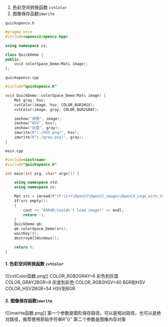 1. 色彩空间转换函数 `cvtColor`
2. 图像保存函数`imwrite`

`quickopencv.h`
```C++
#pragma once
#include<opencv2/opencv.hpp>

using namespace cv;

class QuickDemo {
public:
	void colorSpace_Demo(Mat& image);
};
```
`quickopencv.cpp`
```C++
#include"quickopencv.h"

void QuickDemo::colorSpace_Demo(Mat& image) {
	Mat gray, hsv;
	cvtColor(image, hsv, COLOR_BGR2HSV);
	cvtColor(image, gray, COLOR_BGR2GRAY);

	imshow("原图", image);
	imshow("HSV", hsv);
	imshow("灰度", gray);
	imwrite(R"(./HSV.png)", hsv);
	imwrite(R"(./gray.png)", gray);
}
```
`main.cpp`
```C++
#include<iostream>
#include"quickopencv.h"

int main(int arg, char* argv[]) {

	using namespace std;
	using namespace cv;

	Mat src = imread(R"(F:\C++\OpenCV\OpenCV_images\OpenCV_Logo_with_text.png)");
	if(src.empty())
	{
		cout << "ERROR:Couldn't load image!" << endl;
		return -1;
	}
	QuickDemo qk;
	qk.colorSpace_Demo(src);
	waitKey(0);
	destroyAllWindows();

	return 0;
}
```
#### 1. 色彩空间转换函数 `cvtColor`
![[cvtColor函数.png]]
COLOR_RGB2GRAY=6 彩色到灰度
COLOR_GRAY2BGR=8 灰度到彩色
COLOR_RGB2HSV=40 BGR到HSV
COLOR_HSV2BGR=54 HSV到BGR
#### 2. 图像保存函数`imwrite`

![[imwirte函数.png]]
第一个参数是图形保存路径，可以是相对路径，也可以是绝对路径，推荐使用原始字符串R"()"
第二个参数是图像内存对象